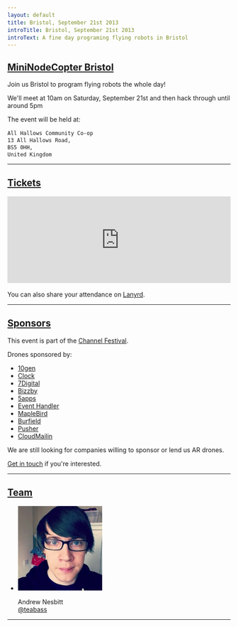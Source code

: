 ```yaml
---
layout: default
title: Bristol, September 21st 2013
introTitle: Bristol, September 21st 2013
introText: A fine day programing flying robots in Bristol
---
```


<h2 id="intro"><a href="#intro">MiniNodeCopter Bristol</a></h2>

Join us Bristol to program flying robots the whole day!

We'll meet at 10am on Saturday, September 21st and then hack through until around 5pm

The event will be held at:

```
All Hallows Community Co-op
13 All Hallows Road,
BS5 0HH,
United Kingdom 
```

<hr>

<h2 id="tickets"><a href="#tickets">Tickets</a></h2>

<iframe src="http://www.eventbrite.com/tickets-external?eid=8165024809" frameborder="0" height="195" width="100%" vspace="0" hspace="0" marginheight="0" marginwidth="0" scrolling="auto" allowtransparency="true"></iframe>

<p>You can also share your attendance on <a href='http://lanyrd.com/2013/nodecopter-bristol'>Lanyrd</a>.</p>

<hr>

<h2 id="sponsors"><a href="#sponsors">Sponsors</a></h2>

This event is part of the [Channel Festival](channelfestival.com).

Drones sponsored by:

<ul>
  <li><a href="http://www.10gen.com/">10gen</a></li>
  <li><a href="http://clock.co.uk/">Clock</a></li>
  <li><a href="http://www.7digital.com/">7Digital</a></li>
  <li><a href="http://www.bizzby.com/">Bizzby</a></li>
  <li><a href='https://5apps.com'>5apps</a></li>
  <li><a href='http://eventhandler.co.uk/'>Event Handler</a></li>
  <li><a href='http://www.maplebird.com/'>MapleBird</a></li>
  <li><a href='http://burfieldcreative.co.uk/'>Burfield</a></li>
  <li><a href='http://pusher.com'>Pusher</a></li>
  <li><a href='http://www.cloudmailin.com/'>CloudMailin</a></li>
</ul>

We are still looking for companies willing to sponsor or lend us AR drones.

<a href="mailto:andrewnez@gmail.com">Get in touch</a> if you're interested.

<hr>

<h2 id="team"><a href="#team">Team</a></h2>

<ul class="team">
  <li>
    <img src="/img/team/andrew_nesbitt.jpg">
    <p>
      Andrew Nesbitt<br>
      <a href="https://twitter.com/teabass">@teabass</a>
    </p>
  </li>
</ul>

<hr>
